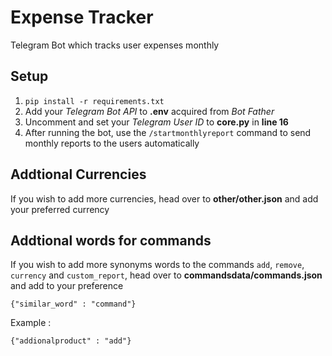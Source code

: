 # Expense Tracker

Telegram Bot which tracks user expenses monthly


## Setup
1. ``pip install -r requirements.txt``
2. Add your *Telegram Bot API* to **.env** acquired from *Bot Father*
3. Uncomment and set your *Telegram User ID* to **core.py** in **line 16**
4. After running the bot, use the ``/startmonthlyreport`` command to send monthly reports to the users automatically

## Addtional Currencies
If you wish to add more currencies, head over to **other/other.json** and add your preferred currency

## Addtional words for commands
If you wish to add more synonyms words to the commands ``add``, ``remove``, ``currency`` and ``custom_report``, head over to **commandsdata/commands.json** and add to your preference

``{"similar_word" : "command"}``

Example : 

``{"addionalproduct" : "add"}``
